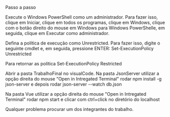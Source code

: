 Passo a passo

Execute o Windows PowerShell como um administrador. Para fazer isso, clique em Iniciar, clique em todos os programas, clique em Windows, clique com o botão direito do mouse em Windows para Windows PowerShelle, em seguida, clique em Executar como administrador.

Defina a política de execução como Unrestricted. Para fazer isso, digite o seguinte cmdlet e, em seguida, pressione ENTER:
Set-ExecutionPolicy Unrestricted 

Para retornar as política
Set-ExecutionPolicy Restricted

Abrir a pasta TrabalhoFinal no visualCode. Na pasta JsonServer utilizar a opção direita do mouse "Open in Intregated Terminal" rodar
npm install -g json-server e depois rodar json-server --watch db.json

Na pasta Vue utilizar a opção direita do mouse "Open in Intregated Terminal" rodar
npm start e clicar com ctrl+click no diretório do localhost

Qualquer problema procurar um dos integrantes do trabalho.
